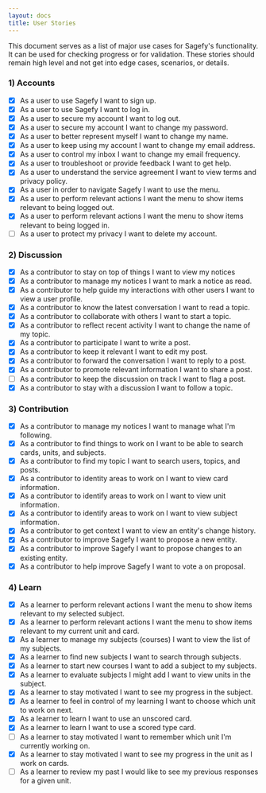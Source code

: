 ```yaml
---
layout: docs
title: User Stories
---
```


This document serves as a list of major use cases for Sagefy's functionality. It can be used for checking progress or for validation. These stories should remain high level and not get into edge cases, scenarios, or details.

### 1) Accounts

- [x] As a user to use Sagefy I want to sign up.
- [x] As a user to use Sagefy I want to log in.
- [x] As a user to secure my account I want to log out.
- [x] As a user to secure my account I want to change my password.
- [x] As a user to better represent myself I want to change my name.
- [x] As a user to keep using my account I want to change my email address.
- [x] As a user to control my inbox I want to change my email frequency.
- [x] As a user to troubleshoot or provide feedback I want to get help.
- [x] As a user to understand the service agreement I want to view terms and privacy policy.
- [x] As a user in order to navigate Sagefy I want to use the menu.
- [x] As a user to perform relevant actions I want the menu to show items relevant to being logged out.
- [x] As a user to perform relevant actions I want the menu to show items relevant to being logged in.
- [ ] As a user to protect my privacy I want to delete my account.

### 2) Discussion

- [x] As a contributor to stay on top of things I want to view my notices
- [x] As a contributor to manage my notices I want to mark a notice as read.
- [x] As a contributor to help guide my interactions with other users I want to view a user profile.
- [x] As a contributor to know the latest conversation I want to read a topic.
- [x] As a contributor to collaborate with others I want to start a topic.
- [x] As a contributor to reflect recent activity I want to change the name of my topic.
- [x] As a contributor to participate I want to write a post.
- [x] As a contributor to keep it relevant I want to edit my post.
- [x] As a contributor to forward the conversation I want to reply to a post.
- [x] As a contributor to promote relevant information I want to share a post.
- [ ] As a contributor to keep the discussion on track I want to flag a post.
- [x] As a contributor to stay with a discussion I want to follow a topic.

### 3) Contribution

- [x] As a contributor to manage my notices I want to manage what I'm following.
- [x] As a contributor to find things to work on I want to be able to search cards, units, and subjects.
- [x] As a contributor to find my topic I want to search users, topics, and posts.
- [x] As a contributor to identity areas to work on I want to view card information.
- [x] As a contributor to identify areas to work on I want to view unit information.
- [x] As a contributor to identify areas to work on I want to view subject information.
- [x] As a contributor to get context I want to view an entity's change history.
- [x] As a contributor to improve Sagefy I want to propose a new entity.
- [x] As a contributor to improve Sagefy I want to propose changes to an existing entity.
- [x] As a contributor to help improve Sagefy I want to vote a on proposal.

### 4) Learn

- [x] As a learner to perform relevant actions I want the menu to show items relevant to my selected subject.
- [x] As a learner to perform relevant actions I want the menu to show items relevant to my current unit and card.
- [x] As a learner to manage my subjects (courses) I want to view the list of my subjects.
- [x] As a learner to find new subjects I want to search through subjects.
- [x] As a learner to start new courses I want to add a subject to my subjects.
- [x] As a learner to evaluate subjects I might add I want to view units in the subject.
- [x] As a learner to stay motivated I want to see my progress in the subject.
- [x] As a learner to feel in control of my learning I want to choose which unit to work on next.
- [x] As a learner to learn I want to use an unscored card.
- [x] As a learner to learn I want to use a scored type card.
- [ ] As a learner to stay motivated I want to remember which unit I'm currently working on.
- [x] As a learner to stay motivated I want to see my progress in the unit as I work on cards.
- [ ] As a learner to review my past I would like to see my previous responses for a given unit.
